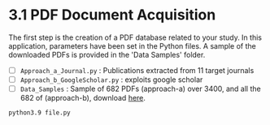 

# 3.1 PDF Document Acquisition

The first step is the creation of a PDF database related to your study. 
In this application, parameters have been set in the Python files. 
A sample of the downloaded PDFs is provided in the 'Data Samples' folder.
- [ ] `Approach_a_Journal.py` : Publications extracted from 11 target journals
- [ ] `Approach_b_GoogleScholar.py` : exploits google scholar
- [ ] `Data_Samples` : Sample of 682 PDFs (approach-a) over 3400, and all the 682 of (approach-b), download [here](https://zenodo.org/records/15115892).
```
python3.9 file.py
```
